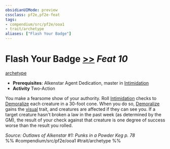 ```yaml
---
obsidianUIMode: preview
cssclass: pf2e,pf2e-feat
tags:
- compendium/src/pf2e/ooa1
- trait/archetype
aliases: ["Flash Your Badge"]
---
```

# Flash Your Badge  [>>](../../rules/core-rulebook/chapter-9-playing-the-game.md#Actions "Two-Action") *Feat 10*  
[archetype](../../rules/traits/archetype.md)  

- **Prerequisites**: Alkenstar Agent Dedication, master in [Intimidation](../skills.md#Intimidation)
- **Activity** Two-Action

You make a fearsome show of your authority. Roll [Intimidation](../skills.md#Intimidation) checks to [Demoralize](../../rules/actions/demoralize.md) each creature in a 30-foot cone. When you do so, [Demoralize](../../rules/actions/demoralize.md) gains the [visual](../../rules/traits/visual.md) trait, and creatures are affected if they can see you. If a target creature hasn't broken a law in the past week (as determined by the GM), the result of your check against that creature is one degree of success worse than the result you rolled.

*Source: Outlaws of Alkenstar #1: Punks in a Powder Keg p. 78*  
%% #compendium/src/pf2e/ooa1 #trait/archetype %%